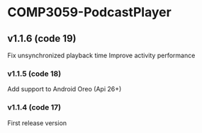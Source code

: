 # COMP3059-PodcastPlayer 

## v1.1.6 (code 19)
Fix unsynchronized playback time
Improve activity performance

### v1.1.5 (code 18)
Add support to Android Oreo (Api 26+)

### v1.1.4 (code 17)
First release version
